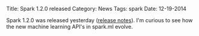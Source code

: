 Title: Spark 1.2.0 released
Category: News
Tags: spark
Date: 12-19-2014

Spark 1.2.0 was released yesterday ([release notes](https://spark.apache.org/releases/spark-release-1-2-0.html)). I'm curious to see how the new machine learning API's in spark.ml evolve.
